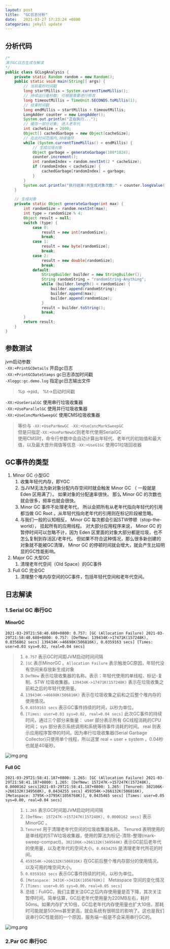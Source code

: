 ```yaml
---
layout: post
title:  "GC日志分析"
date:   2021-03-27 17:23:24 +0800
categories: jekyll update
---
```


## 分析代码
```java
/*
演示GC日志生成与解读
*/
public class GCLogAnalysis {
    private static Random random = new Random();
    public static void main(String[] args) {
        // 当前毫秒时间戳
        long startMillis = System.currentTimeMillis();
        // 持续运行毫秒数; 可根据需要进行修改
        long timeoutMillis = TimeUnit.SECONDS.toMillis(1);
        // 结束时间戳
        long endMillis = startMillis + timeoutMillis;
        LongAdder counter = new LongAdder();
        System.out.println("正在执行...");
        // 缓存一部分对象; 进入老年代
        int cacheSize = 2000;
        Object[] cachedGarbage = new Object[cacheSize];
        // 在此时间范围内,持续循环
        while (System.currentTimeMillis() < endMillis) {
            // 生成垃圾对象
            Object garbage = generateGarbage(100*1024);
            counter.increment();
            int randomIndex = random.nextInt(2 * cacheSize);
            if (randomIndex < cacheSize) {
                cachedGarbage[randomIndex] = garbage;
            }
        }
        System.out.println("执行结束!共生成对象次数:" + counter.longValue());
    }

    // 生成对象
    private static Object generateGarbage(int max) {
        int randomSize = random.nextInt(max);
        int type = randomSize % 4;
        Object result = null;
        switch (type) {
            case 0:
                result = new int[randomSize];
                break;
            case 1:
                result = new byte[randomSize];
                break;
            case 2:
                result = new double[randomSize];
                break;
            default:
                StringBuilder builder = new StringBuilder();
                String randomString = "randomString-Anything";
                while (builder.length() < randomSize) {
                    builder.append(randomString);
                    builder.append(max);
                    builder.append(randomSize);
                }
                result = builder.toString();
                break;
        }
        return result;
    }
}
```

## 参数测试
jvm启动参数  
`-XX:+PrintGCDetails` 开启gc日志  
`-XX:+PrintGCDateStamps` gc日志添加时间戳  
`-Xloggc:gc.demo.log` 指定gc日志输出文件  
>%p ->pid， %t->启动时间戳  

`-XX:+UseSerialGC` 使用串行垃圾收集器  
`-XX:+UseParallelGC` 使用并行垃圾收集器  
`-XX:+UseConcMarkSweepGC` 使用CMS垃圾收集器 
>等价与 `-XX:+UseParNewGC -XX:+UseConcMarkSweepGC`  
>但是只指定`-XX:+UseParNewGC`则老年代使用SerialGC  
>使用CMS时，命令行参数中会自动计算出年轻代、老年代的初始值和最大值，以及最大晋升阈值等信息
`-XX:+UseG1GC` 使用G1垃圾回收器

## GC事件的类型

1. Minor GC 小型GC
    1. 收集年轻代内存，即YGC
    1. 当JVM无法为新对象分配内存空间时就会触发 Minor GC （ 一般就是 Eden 区用满了）。 如果对象的分配速率很快， 那么 Minor GC 的次数也就会很多，频率也就会很快。
    1. Minor GC 事件不处理老年代， 所以会把所有从老年代指向年轻代的引用都当做 GC Root 。从年轻代指向老年代的引用则在标记阶段被忽略。
    1. 与我们一般的认知相反， Minor GC 每次都会引起STW停顿（stop-the-world）， 挂起所有的应用线程。 对大部分应用程序来说， Minor GC 的暂停时间可以忽略不计，因为 Eden 区里面的对象大部分都是垃圾，也不怎么复制到存活区/老年代。 但如果不符合这种情况，那么很多新创建的对象就不能被GC清理， Minor GC 的停顿时间就会增大，就会产生比较明显的GC性能影响。
2. Major GC 大型GC
    1. 清理老年代空间（Old Space）的GC事件
3. Full GC 完全GC
    1. 清理整个堆内存空间的GC事件，包括年轻代空间和老年代空间。
   
## 日志解读

### 1.Serial GC 串行GC

#### MinorGC

```text
2021-03-29T21:58:40.680+0800: 0.757: [GC (Allocation Failure) 2021-03-29T21:58:40.680+0800: 0.757: [DefNew: 139434K->17471K(157248K), 0.0356862 secs] 139434K->46698K(506816K), 0.0359163 secs] [Times: user=0.03 sys=0.02, real=0.04 secs] 
```
>1. `0.757` 表示GC时间距JVM启动时间间隔
>1. `[GC` 表示MinorGC 。`Allocation Failure` 表示触发GC原因，年轻代没有空间来存放新生成对象 
>1. `DefNew`  表示垃圾收集器的名称。表示：年轻代使用的单线程、标记-复制、STW 垃圾收集器。`139434K->17471K(157248K)` 表示在垃圾收集之前和之后的年轻代使用量。
>1. `139434K->46698K(506816K)` 表示在垃圾收集之前和之后整个堆内存的使用情况。
>1. `0.0359163 secs` 表示GC事件持续的时间，以秒为单位。
>1. `[Times: user=0.03 sys=0.02, real=0.04 secs]` 此次GC事件的持续时间，通过三个部分来衡量： user 部分表示所有 GC线程消耗的CPU时间； sys 部分表示系统调用和系统等待事件消耗的时间。 real 则表示应用程序暂停的时间。因为串行垃圾收集器(Serial Garbage Collector)只使用单个线程，所以这里 real = user + system ，0.04秒也就是40毫秒。  

![img.png][gc3]  

#### Full GC

```text
2021-03-29T21:58:41.187+0800: 1.265: [GC (Allocation Failure) 2021-03-29T21:58:41.187+0800: 1.265: [DefNew: 157247K->157247K(157248K), 0.0000162 secs]2021-03-29T21:58:41.187+0800: 1.265: [Tenured: 302106K->266132K(349568K), 0.0434255 secs] 459354K->266132K(506816K), [Metaspace: 3795K->3795K(1056768K)], 0.0435465 secs] [Times: user=0.05 sys=0.00, real=0.04 secs] 
```
>1. `1.265` 表示GC时间距JVM启动时间间隔
>1. `[DefNew: 157247K->157247K(157248K), 0.0000162 secs]` 表示MinorGC 。
>1. `Tenured`  用于清理老年代空间的垃圾收集器名称。 Tenured 表明使用的是单线程的STW垃圾收集器，使用的算法为标记-清除-整理(mark-sweep-compact)。`302106K->266132K(349568K)` 表示GC前后老年代的使用量，以及老年代的空间大小。`0.0434255` 是清理老年代所花的时间。
>1. `459354K->266132K(506816K)`  在GC前后整个堆内存部分的使用情况，以及可用的堆空间大小。
>1. `0.0359163 secs` 表示GC事件持续的时间，以秒为单位。
>1. `[Metaspace: 3431K->3431K(1056768K)] `  Metaspace 空间的变化情况
>1. `[Times: user=0.05 sys=0.00，real=0.05 secs]`
>1. 总结：FullGC，我们主要关注GC之后内存使用量是否下降，其次关注暂停时间。简单估算，GC后老年代使用量为220MB左右，耗时 50ms。如果内存扩大10倍，GC后老年代内存使用量也扩大10倍，那耗时可能就是500ms甚至更高，就会系统有很明显的影响了。这也是我们说串行GC性能弱的一个原因，服务端一般是不会采用串行GC的。

![img.png][gc4]

### 2.Par GC 串行GC

   







 
[gc1]: {{site.baseurl}}/assets/images/gc/gc1.png
[gc2]: {{site.baseurl}}/assets/images/gc/gc2.png
[gc3]: {{site.baseurl}}/assets/images/gc/gc3.png
[gc4]: {{site.baseurl}}/assets/images/gc/gc4.png
[gc5]: {{site.baseurl}}/assets/images/gc/gc5.png
[gc6]: {{site.baseurl}}/assets/images/gc/gc6.png
[gc7]: {{site.baseurl}}/assets/images/gc/gc7.png
[gc8]: {{site.baseurl}}/assets/images/gc/gc8.png
[gc9]: {{site.baseurl}}/assets/images/gc/gc9.png
